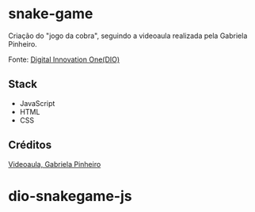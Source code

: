 # snake-game

Criação do "jogo da cobra", seguindo a videoaula realizada pela Gabriela Pinheiro.

Fonte:
[Digital Innovation One(DIO)](https://digitalinnovation.one/)


## Stack
* JavaScript
* HTML
* CSS 


## Créditos

[Videoaula, Gabriela Pinheiro](https://www.youtube.com/watch?v=EaH1RivVGQc)
# dio-snakegame-js
